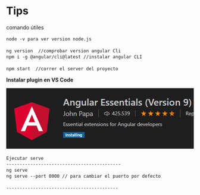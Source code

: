 # Tips

comando útiles

```text
node -v para ver version node.js

ng version  //comprobar version angular Cli
npm i -g @angular/cli@latest //instalar angular CLI

npm start  //correr el server del proyecto
```

**Instalar  plugin en VS Code**

![](../../.gitbook/assets/image.png)

```text
Ejecutar serve
-------------------------------------------
ng serve 
ng serve --port 0000 // para cambiar el puerto por defecto

------------------------------------------


```



